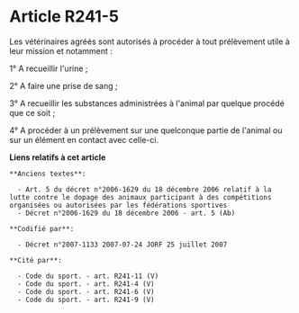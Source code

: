 # Article R241-5

Les vétérinaires agréés sont autorisés à procéder à tout prélèvement utile à leur mission et notamment :

1° A recueillir l'urine ;

2° A faire une prise de sang ;

3° A recueillir les substances administrées à l'animal par quelque procédé que ce soit ;

4° A procéder à un prélèvement sur une quelconque partie de l'animal ou sur un élément en contact avec celle-ci.

**Liens relatifs à cet article**

	**Anciens textes**:

	  - Art. 5 du décret n°2006-1629 du 18 décembre 2006 relatif à la lutte contre le dopage des animaux participant à des compétitions organisées ou autorisées par les fédérations sportives
	  - Décret n°2006-1629 du 18 décembre 2006 - art. 5 (Ab)

	**Codifié par**:

	  - Décret n°2007-1133 2007-07-24 JORF 25 juillet 2007

	**Cité par**:

	  - Code du sport. - art. R241-11 (V)
	  - Code du sport. - art. R241-4 (V)
	  - Code du sport. - art. R241-6 (V)
	  - Code du sport. - art. R241-9 (V)
